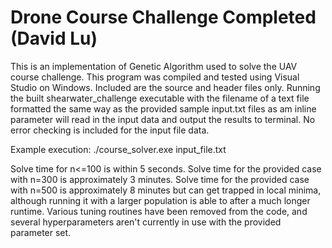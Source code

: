 # Drone Course Challenge Completed (David Lu)

This is an implementation of Genetic Algorithm used to solve the UAV course challenge. This program was compiled and tested using Visual Studio on Windows. Included are the source and header files only. Running the built shearwater_challenge executable with the filename of a text file formatted the same way as the provided sample input.txt files as am inline parameter will read in the input data and output the results to terminal. No error checking is included for the input file data. 

Example execution: ./course_solver.exe input_file.txt

Solve time for n<=100 is within 5 seconds. Solve time for the provided case with n=300 is approximately 3 minutes. Solve time for the provided case with n=500 is approximately 8 minutes but can get trapped in local minima, although running it with a larger population is able to after a much longer runtime. Various tuning routines have been removed from the code, and several hyperparameters aren't currently in use with the provided parameter set.
